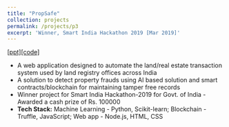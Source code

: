 ```yaml
---
title: "PropSafe"
collection: projects
permalink: /projects/p3
excerpt: 'Winner, Smart India Hackathon 2019 [Mar 2019]'
---
```


[[ppt]](https://ojs.aaai.org/index.php/AAAI/article/view/5112/4985)[[code]](https://github.com/Raghav1606/propsafe_block)

* A web application designed to automate the land/real estate transaction system used by land registry offices across India
* A solution to detect property frauds using AI based solution and smart contracts/blockchain for maintaining tamper free records
* Winner project for Smart India Hackathon-2019 for Govt. of India - Awarded a cash prize of Rs. 100000
* <b>Tech Stack:</b> Machine Learning - Python, Scikit-learn; Blockchain - Truffle, JavaScript; Web app - Node.js, HTML, CSS 